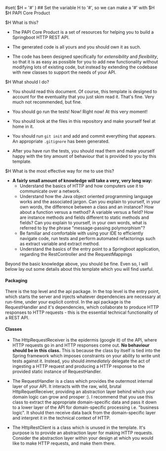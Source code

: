 #set( $H = '#' ) ## Set the variable H to '#', so we can make a '#' with $H
$H PAPI Core Product

$H What is this?

- The PAPI Core Product is a set of resources for helping you to build a Springboot HTTP REST API.

- The generated code is all yours and you should own it as such.

- The code has been designed specifically for _extensibility_ and _flexibility_, so that it is as easy
  as possible for you to add new functionality without modifying lots of existing code, but instead by
  extending the codebase with new classes to support the needs of your API.
  
$H What should I do?

- You should read this document. Of course, this template is designed to account for the eventuality
  that you just skim read it. That's fine. Very much not recommended, but fine.
  
- You should go run the tests! Now! Right now! At this very moment!

- You should look at the files in this repository and make yourself feel at home in it.

- You should run `git init` and add and commit everything that appears. An appropriate `.gitignore`
  has been generated.

- After you have run the tests, you should read them and make yourself happy with the tiny amount of
  behaviour that is provided to you by this template.

$H What is the most effective way for me to use this?

- **A fairly small amount of knowledge will take a very, very long way:**
  - Understand the basics of HTTP and how computers use it to communicate over a network.
  - Understand how the Java object oriented programming language works and the associated jargon. Can you
    explain to yourself, in your own words, the difference between a class and an instance? How about a
    function versus a method? A variable versus a field? How are instance methods and fields different to
    static methods and fields? Can you explain to yourself, in your own words, what is referred to by the
    phrase "message-passing polymorphism"?
  - Be familiar and comfortable with using your IDE to efficiently navigate code, run tests and perform
    automated refactorings such as extract variable and extract method.
  - Understand the basics of the entry point to a Springboot application, regarding the RestController and
    the RequestMappings

Beyond the basic knowledge above, you should be fine. Even so, I will below lay out some details about
this template which you will find useful.

#### Packaging

There is the top level and the api package. In the top level is the entry point, which starts the server
and injects whatever dependencies are necessary at run-time, under your explicit control. In the api
package is the RequestHandler and it's dependencies, which collaborate to produce HTTP responses to
HTTP requests - this is the essential technical functionality of a REST API.

#### Classes

- The HttpRequestReceiver is the epidermis (google it) of the API, where HTTP requests go in and HTTP
  responses come out. **No behaviour should be in this class.** This is because the class by itself is
  tied into the Spring framework which imposes constraints on your ability to write unit tests against it.
  Instead, you should _immediately_ delegate the act of ingesting a HTTP request and producing a HTTP
  response to the provided static instance of RequestHandler.  
  
- The RequestHandler is a class which provides the outermost internal layer of your API. It interacts with
  the raw, wild, brutal HttpRequetReceiver, providing an abstraction layer behind which your domain logic can
  grow and prosper :). I recommend that you use this class to extract the appropriate domain-specific data
  and pass it down to a lower layer of the API for domain-specific processing i.e. "business logic". It
  should then receive data back from the domain-specific layer and interpret it in the technical context
  of HTTP.

- The HttpRestClient is a class which is unused in the template. It's purpose is to provide an abstraction
  layer for making HTTP requests. Consider the abstraction layer within your design at which you would like
  to make HTTP requests, and make them there.